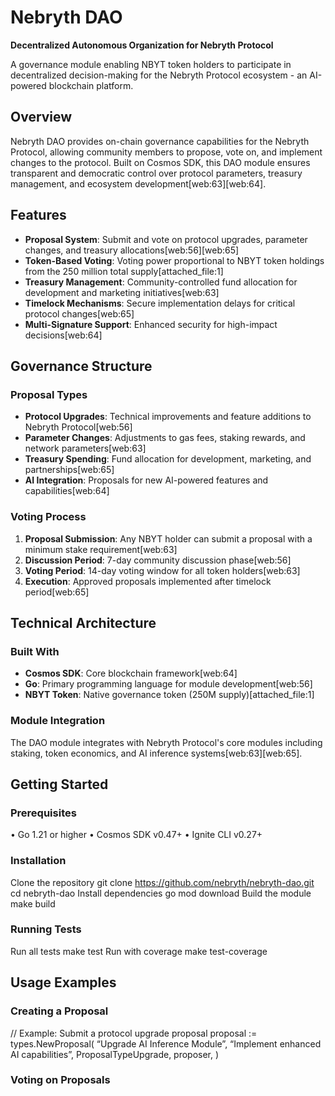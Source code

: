 # Nebryth DAO

**Decentralized Autonomous Organization for Nebryth Protocol**

A governance module enabling NBYT token holders to participate in decentralized decision-making for the Nebryth Protocol ecosystem - an AI-powered blockchain platform.

## Overview

Nebryth DAO provides on-chain governance capabilities for the Nebryth Protocol, allowing community members to propose, vote on, and implement changes to the protocol. Built on Cosmos SDK, this DAO module ensures transparent and democratic control over protocol parameters, treasury management, and ecosystem development[web:63][web:64].

## Features

- **Proposal System**: Submit and vote on protocol upgrades, parameter changes, and treasury allocations[web:56][web:65]
- **Token-Based Voting**: Voting power proportional to NBYT token holdings from the 250 million total supply[attached_file:1]
- **Treasury Management**: Community-controlled fund allocation for development and marketing initiatives[web:63]
- **Timelock Mechanisms**: Secure implementation delays for critical protocol changes[web:65]
- **Multi-Signature Support**: Enhanced security for high-impact decisions[web:64]

## Governance Structure

### Proposal Types

- **Protocol Upgrades**: Technical improvements and feature additions to Nebryth Protocol[web:56]
- **Parameter Changes**: Adjustments to gas fees, staking rewards, and network parameters[web:63]
- **Treasury Spending**: Fund allocation for development, marketing, and partnerships[web:65]
- **AI Integration**: Proposals for new AI-powered features and capabilities[web:64]

### Voting Process

1. **Proposal Submission**: Any NBYT holder can submit a proposal with a minimum stake requirement[web:63]
2. **Discussion Period**: 7-day community discussion phase[web:56]
3. **Voting Period**: 14-day voting window for all token holders[web:63]
4. **Execution**: Approved proposals implemented after timelock period[web:65]

## Technical Architecture

### Built With

- **Cosmos SDK**: Core blockchain framework[web:64]
- **Go**: Primary programming language for module development[web:56]
- **NBYT Token**: Native governance token (250M supply)[attached_file:1]

### Module Integration

The DAO module integrates with Nebryth Protocol's core modules including staking, token economics, and AI inference systems[web:63][web:65].

## Getting Started

### Prerequisites

•	Go 1.21 or higher
•	Cosmos SDK v0.47+
•	Ignite CLI v0.27+


### Installation

Clone the repository
git clone https://github.com/nebryth/nebryth-dao.git
cd nebryth-dao
Install dependencies
go mod download
Build the module
make build


### Running Tests

Run all tests
make test
Run with coverage
make test-coverage


## Usage Examples

### Creating a Proposal


// Example: Submit a protocol upgrade proposal
proposal := types.NewProposal(
“Upgrade AI Inference Module”,
“Implement enhanced AI capabilities”,
ProposalTypeUpgrade,
proposer,
)


### Voting on Proposals






